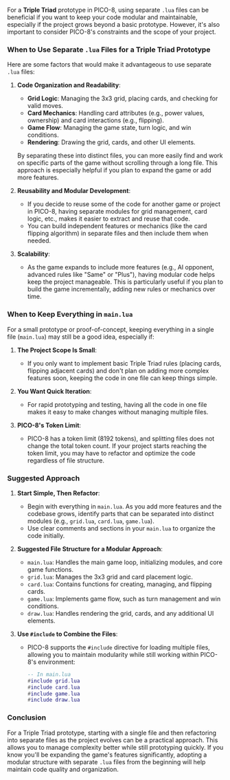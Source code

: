 For a **Triple Triad** prototype in PICO-8, using separate `.lua` files can be beneficial if you want to keep your code modular and maintainable, especially if the project grows beyond a basic prototype. However, it's also important to consider PICO-8's constraints and the scope of your project.

### When to Use Separate `.lua` Files for a Triple Triad Prototype

Here are some factors that would make it advantageous to use separate `.lua` files:

1. **Code Organization and Readability**:
   - **Grid Logic**: Managing the 3x3 grid, placing cards, and checking for valid moves.
   - **Card Mechanics**: Handling card attributes (e.g., power values, ownership) and card interactions (e.g., flipping).
   - **Game Flow**: Managing the game state, turn logic, and win conditions.
   - **Rendering**: Drawing the grid, cards, and other UI elements.
   
   By separating these into distinct files, you can more easily find and work on specific parts of the game without scrolling through a long file. This approach is especially helpful if you plan to expand the game or add more features.

2. **Reusability and Modular Development**:
   - If you decide to reuse some of the code for another game or project in PICO-8, having separate modules for grid management, card logic, etc., makes it easier to extract and reuse that code.
   - You can build independent features or mechanics (like the card flipping algorithm) in separate files and then include them when needed.

3. **Scalability**:
   - As the game expands to include more features (e.g., AI opponent, advanced rules like "Same" or "Plus"), having modular code helps keep the project manageable. This is particularly useful if you plan to build the game incrementally, adding new rules or mechanics over time.

### When to Keep Everything in `main.lua`

For a small prototype or proof-of-concept, keeping everything in a single file (`main.lua`) may still be a good idea, especially if:

1. **The Project Scope Is Small**:
   - If you only want to implement basic Triple Triad rules (placing cards, flipping adjacent cards) and don't plan on adding more complex features soon, keeping the code in one file can keep things simple.
   
2. **You Want Quick Iteration**:
   - For rapid prototyping and testing, having all the code in one file makes it easy to make changes without managing multiple files.

3. **PICO-8's Token Limit**:
   - PICO-8 has a token limit (8192 tokens), and splitting files does not change the total token count. If your project starts reaching the token limit, you may have to refactor and optimize the code regardless of file structure.

### Suggested Approach

1. **Start Simple, Then Refactor**:
   - Begin with everything in `main.lua`. As you add more features and the codebase grows, identify parts that can be separated into distinct modules (e.g., `grid.lua`, `card.lua`, `game.lua`).
   - Use clear comments and sections in your `main.lua` to organize the code initially.

2. **Suggested File Structure for a Modular Approach**:
   - `main.lua`: Handles the main game loop, initializing modules, and core game functions.
   - `grid.lua`: Manages the 3x3 grid and card placement logic.
   - `card.lua`: Contains functions for creating, managing, and flipping cards.
   - `game.lua`: Implements game flow, such as turn management and win conditions.
   - `draw.lua`: Handles rendering the grid, cards, and any additional UI elements.

3. **Use `#include` to Combine the Files**:
   - PICO-8 supports the `#include` directive for loading multiple files, allowing you to maintain modularity while still working within PICO-8's environment:
     ```lua
     -- In main.lua
     #include grid.lua
     #include card.lua
     #include game.lua
     #include draw.lua
     ```

### Conclusion

For a Triple Triad prototype, starting with a single file and then refactoring into separate files as the project evolves can be a practical approach. This allows you to manage complexity better while still prototyping quickly. If you know you'll be expanding the game's features significantly, adopting a modular structure with separate `.lua` files from the beginning will help maintain code quality and organization.
